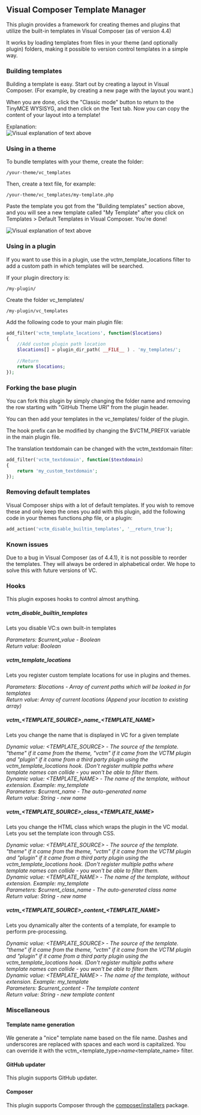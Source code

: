 ## Visual Composer Template Manager

This plugin provides a framework for creating themes and plugins that utilize the built-in templates in Visual Composer (as of version 4.4)

It works by loading templates from files in your theme (and optionally plugin) folders, making it possible to version control templates in a simple way.

### Building templates

Building a template is easy. Start out by creating a layout in Visual Composer. (For example, by creating a new page with the layout you want.)

When you are done, click the "Classic mode" button to return to the TinyMCE WYSISYG, and then click on the Text tab. Now you can copy the content of your layout into a template!

Explanation:  
![Visual explanation of text above](https://dl.dropboxusercontent.com/u/2758854/vc-whatdo.png)

### Using in a theme

To bundle templates with your theme, create the folder:

```
/your-theme/vc_templates
```

Then, create a text file, for example:

```
/your-theme/vc_templates/my-template.php
```

Paste the template you got from the "Building templates" section above, and you will see a new template called "My Template" after you click on Templates > Default Templates in Visual Composer. You're done!

![Visual explanation of text above](https://dl.dropboxusercontent.com/u/2758854/vc-insert.png)

### Using in a plugin

If you want to use this in a plugin, use the vctm_template_locations filter to add a custom path in which templates will be searched.

If your plugin directory is:

```
/my-plugin/
```

Create the folder vc_templates/

```
/my-plugin/vc_templates
```

Add the following code to your main plugin file:

```php
add_filter('vctm_template_locations', function($locations)
{
    //Add custom plugin path location
    $locations[] = plugin_dir_path( __FILE__ ) . 'my_templates/';
    
    //Return
    return $locations;
});
```

### Forking the base plugin

You can fork this plugin by simply changing the folder name and removing the row starting with "GitHub Theme URI" from the plugin header. 

You can then add your templates in the vc_templates/ folder of the plugin.

The hook prefix can be modified by changing the $VCTM_PREFIX variable in the main plugin file.

The translation textdomain can be changed with the vctm_textdomain filter:

```php
add_filter('vctm_textdomain', function($textdomain)
{
    return 'my_custom_textdomain';
});
```

### Removing default templates

Visual Composer ships with a lot of default templates. If you wish to remove these and only keep the ones you add with this plugin, add the following code in your themes functions.php file, or a plugin:

```php
add_action('vctm_disable_builtin_templates', '__return_true');
```

### Known issues

Due to a bug in Visual Composer (as of 4.4.1), it is not possible to reorder the templates. They will always be ordered in alphabetical order. We hope
to solve this with future versions of VC.

### Hooks

This plugin exposes hooks to control almost anything.

##### vctm_disable_builtin_templates

Lets you disable VC:s own built-in templates

*Parameters: $current_value - Boolean*  
*Return value: Boolean*

##### vctm_template_locations

Lets you register custom template locations for use in plugins and themes.

*Parameters: $locations - Array of current paths which will be looked in for templates*  
*Return value: Array of current locations (Append your location to existing array)*

##### vctm\_\<TEMPLATE\_SOURCE\>\_name\_\<TEMPLATE_NAME\>

Lets you change the name that is displayed in VC for a given template

*Dynamic value: <TEMPLATE_SOURCE> - The source of the template. "theme" if it came from the theme, "vctm" if it came from the VCTM plugin and "plugin" if it came from a third party plugin using the vctm_template_locations hook. (Don't register multiple paths where template names can collide - you won't be able to filter them.*  
*Dynamic value: <TEMPLATE_NAME> - The name of the template, without extension. Example: my_template*  
*Parameters: $current_name - The auto-generated name*   
*Return value: String - new name*

##### vctm\_\<TEMPLATE\_SOURCE\>\_class\_\<TEMPLATE_NAME\>

Lets you change the HTML class which wraps the plugin in the VC modal. Lets you set the template icon through CSS.

*Dynamic value: <TEMPLATE_SOURCE> - The source of the template. "theme" if it came from the theme, "vctm" if it came from the VCTM plugin and "plugin" if it came from a third party plugin using the vctm_template_locations hook. (Don't register multiple paths where template names can collide - you won't be able to filter them.*  
*Dynamic value: <TEMPLATE_NAME> - The name of the template, without extension. Example: my_template*  
*Parameters: $current_class_name - The auto-generated class name*   
*Return value: String - new name*

##### vctm\_\<TEMPLATE\_SOURCE\>\_content\_\<TEMPLATE_NAME\>

Lets you dynamically alter the contents of a template, for example to perform pre-processing.

*Dynamic value: <TEMPLATE_SOURCE> - The source of the template. "theme" if it came from the theme, "vctm" if it came from the VCTM plugin and "plugin" if it came from a third party plugin using the vctm_template_locations hook. (Don't register multiple paths where template names can collide - you won't be able to filter them.*  
*Dynamic value: <TEMPLATE_NAME> - The name of the template, without extension. Example: my_template*  
*Parameters: $current_content - The template content*   
*Return value: String - new template content*

### Miscellaneous

#### Template name generation

We generate a "nice" template name based on the file name. Dashes and underscores are replaced with spaces and each word is capitalized. You can override it with 
the vctm_<template_type>_name_<template_name> filter.

#### GitHub updater

This plugin supports GitHub updater.

#### Composer

This plugin supports Composer through the [composer/installers](https://packagist.org/packages/composer/installers) package.

